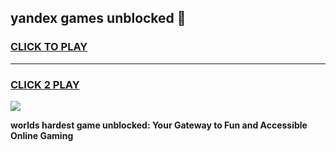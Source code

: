 
## yandex games unblocked 👋
<h3>
<a href="https://premium.freeplayer.one?title=yandex_games_unblocked&ref=13F">CLICK TO PLAY</a></h3>
<hr>

<h3>
<a href="https://premium.freeplayer.one?title=yandex_games_unblocked&ref=13F">CLICK 2 PLAY</a>
  
</h3>

<a href="https://premium.freeplayer.one?title=yandex_games_unblocked&ref=12F/"><img src="https://clearcache.store/games.png"></a>


**worlds hardest game unblocked: Your Gateway to Fun and Accessible Online Gaming**
